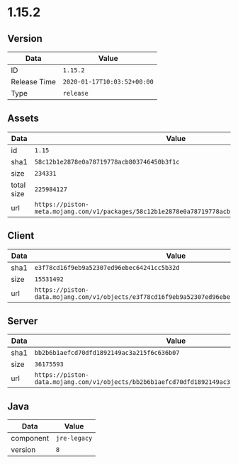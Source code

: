 # 1.15.2

## Version

|**Data**        | **Value**                 |
|----------------|-------------------------|
| ID   | ```1.15.2```   |
| Release Time   | ```2020-01-17T10:03:52+00:00```   |
| Type   | ```release```   |

## Assets

|**Data**        | **Value**                 |
|----------------|-------------------------|
| id   | ```1.15```   |
| sha1   | ```58c12b1e2878e0a78719778acb803746450b3f1c```   |
| size   | ```234331```   |
| total size  | ```225984127```  |
| url       | ```https://piston-meta.mojang.com/v1/packages/58c12b1e2878e0a78719778acb803746450b3f1c/1.15.json``` |

## Client

|**Data**        | **Value**                 |
|----------------|-------------------------|
| sha1   | ```e3f78cd16f9eb9a52307ed96ebec64241cc5b32d```   |
| size   | ```15531492```   |
| url       | ```https://piston-data.mojang.com/v1/objects/e3f78cd16f9eb9a52307ed96ebec64241cc5b32d/client.jar``` |

## Server

|**Data**        | **Value**                 |
|----------------|-------------------------|
| sha1   | ```bb2b6b1aefcd70dfd1892149ac3a215f6c636b07```   |
| size   | ```36175593```   |
| url       | ```https://piston-data.mojang.com/v1/objects/bb2b6b1aefcd70dfd1892149ac3a215f6c636b07/server.jar``` |

## Java

|**Data**        | **Value**                 |
|----------------|-------------------------|
| component   | ```jre-legacy```   |
| version   | ```8```   |